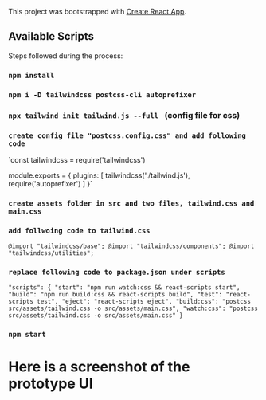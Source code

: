 This project was bootstrapped with [Create React App](https://github.com/facebook/create-react-app).

## Available Scripts

Steps followed during the process:

### `npm install`
### `npm i -D tailwindcss postcss-cli autoprefixer`
### `npx tailwind init tailwind.js --full ` (config file for css)
###  `create config file "postcss.config.css" and add following code`
`const tailwindcss = require('tailwindcss')

module.exports = {
    plugins: [
        tailwindcss('./tailwind.js'),
        require('autoprefixer')
    ]
}`
### `create assets folder in src and two files, tailwind.css and main.css`
### `add follwoing code to tailwind.css`
`@import "tailwindcss/base";
@import "tailwindcss/components";
@import "tailwindcss/utilities";`

### `replace following code to package.json under scripts`
`"scripts": {
    "start": "npm run watch:css && react-scripts start",
    "build": "npm run build:css && react-scripts build",
    "test": "react-scripts test",
    "eject": "react-scripts eject",
    "build:css": "postcss src/assets/tailwind.css -o src/assets/main.css",
    "watch:css": "postcss src/assets/tailwind.css -o src/assets/main.css"
  }`

### `npm start`

# Here is a screenshot of the prototype UI


